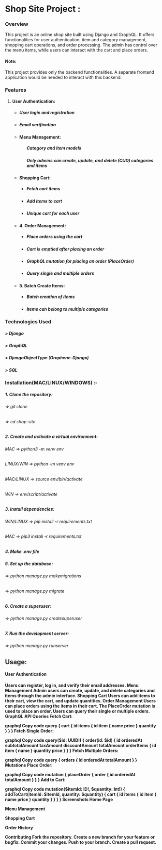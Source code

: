 # Shop Site Project : 

<h3>Overview</h3>

This project is an online shop site built using Django and GraphQL. It offers functionalities for user authentication, item and category management, shopping cart operations, and order processing. The admin has control over the menu items, while users can interact with the cart and place orders.

<h4>Note: </h4> This project provides only the backend functionalities. A separate frontend application would be needed to interact with this backend.

<h3> Features </h3>
<ol>
<li><h4> User Authentication:</h4>
<ul>
<li><h5> User login and registration </h5></li>
<li><h5> Email verification </h5></li
</ul>
</li>
<li><h4> Menu Management: </h4>
<ul>
<h5> Category and Item models </h5>
<h5> Only admins can create, update, and delete (CUD) categories and items </h5>
</ul>
</li>    
<li>
<h4> Shopping Cart: </h4>
<ul>
<li><h5> Fetch cart items </h5></li>
<li> <h5> Add items to cart </h5></li>
<li> <h5>  Unique cart for each user </h5></li>
</ul>
</li>
    
<li><h4>   4. Order Management: </h4>
<ul>
<li> <h5> Place orders using the cart</h5></li>
<li> <h5> Cart is emptied after placing an order</h5></li>
<li> <h5> GraphQL mutation for placing an order (PlaceOrder)</h5></li>
<li> <h5> Query single and multiple orders</h5></li>
</ul>
</li>

<li><h4>   5. Batch Create Items:</h4>
<ul>
<li> <h5> Batch creation of items</h5></li>
<li><h5> Items can belong to multiple categories</h5></li>
</ul>
</li>
</ol>


<h3> Technologies Used </h3>

<h5>   > Django</h5>
<h5>   > GraphQL</h5>
<h5>   > DjangoObjectType (Graphene-Django)</h5>
<h5>   > SQL </h5>


<h3> Installation(MAC/LINUX/WINDOWS) :- </h3>
<h5>   1. Clone the repository:</h5>    
<h6>      => git clone <repository_url></h6>
<h6>      => cd shop-site</h6>

<h5>   2. Create and activate a virtual environment: </h5>
<h6>      MAC => python3 -m venv env</h6>
<h6>      LINUX/WIN => python -m venv env</h6>
<h6>      MAC/LINUX => source env/bin/activate</h6>
<h6>      WIN => env/script/activate</h6>

<h5>   3. Install dependencies:</h5>
<h6>      WIN/LINUX => pip install -r requirements.txt</h6>
<h6>      MAC => pip3 install -r requirements.txt</h6>

<h5>   4. Make .env file</h5>

<h5>   5. Set up the database:</h5>
<h6>      => python manage.py makemigrations</h6>
<h6>      => python manage.py migrate</h6>


<h5>   6. Create a superuser:</h5>
<h6>      => python manage.py createsuperuser</h6>

<h5>   7. Run the development server:</h5>
<h6>      => python manage.py runserver</h6>

<h2>Usage:</h2>
<h4>  User Authentication <h4>
Users can register, log in, and verify their email addresses.
Menu Management
Admin users can create, update, and delete categories and items through the admin interface.
Shopping Cart
Users can add items to their cart, view the cart, and update quantities.
Order Management
Users can place orders using the items in their cart.
The PlaceOrder mutation is used to place an order.
Users can query their single or multiple orders.
GraphQL API
Queries
Fetch Cart:

graphql
Copy code
query {
    cart {
        id
        items {
            id
            item {
                name
                price
            }
            quantity
        }
    }
}
Fetch Single Order:

graphql
Copy code
query($id: UUID!) {
    order(id: $id) {
        id
        orderedAt
        subtotalAmount
        taxAmount
        discountAmount
        totalAmount
        orderItems {
            id
            item {
                name
            }
            quantity
            price
        }
    }
}
Fetch Multiple Orders:

graphql
Copy code
query {
    orders {
        id
        orderedAt
        totalAmount
    }
}
Mutations
Place Order:

graphql
Copy code
mutation {
    placeOrder {
        order {
            id
            orderedAt
            totalAmount
        }
    }
}
Add to Cart:

graphql
Copy code
mutation($itemId: ID!, $quantity: Int!) {
    addToCart(itemId: $itemId, quantity: $quantity) {
        cart {
            id
            items {
                id
                item {
                    name
                    price
                }
                quantity
            }
        }
    }
}
Screenshots
Home Page

Menu Management

Shopping Cart

Order History

Contributing
Fork the repository.
Create a new branch for your feature or bugfix.
Commit your changes.
Push to your branch.
Create a pull request.
